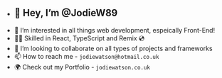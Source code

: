 - ## 👋 Hey, I’m @JodieW89
- 👀 I’m interested in all things web development, espeically Front-End!
- 🥷🏻 Skilled in React, TypeScript and Remix 💿
- 💞️ I’m looking to collaborate on all types of projects and frameworks
- 📫 How to reach me - `jodiewatson@hotmail.co.uk`
- 🌍 Check out my Portfolio - `jodiewatson.co.uk`

<!---
JodieW89/JodieW89 is a ✨ special ✨ repository because its `README.md` (this file) appears on your GitHub profile.
You can click the Preview link to take a look at your changes.
--->
